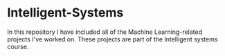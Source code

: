 # Intelligent-Systems
In this repository I have included all of the Machine Learning-related projects I've worked on. These projects are part of the Intelligent systems course.
